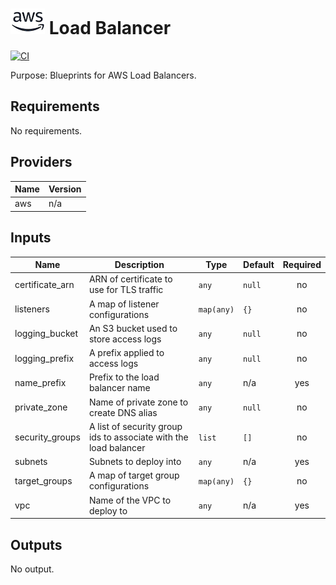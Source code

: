 # ![AWS](aws-logo.png) Load Balancer

[![CI](https://github.com/figurate/terraform-aws-load-balancer/actions/workflows/main.yml/badge.svg)](https://github.com/figurate/terraform-aws-load-balancer/actions/workflows/main.yml)

Purpose: Blueprints for AWS Load Balancers.

## Requirements

No requirements.

## Providers

| Name | Version |
|------|---------|
| aws | n/a |

## Inputs

| Name | Description | Type | Default | Required |
|------|-------------|------|---------|:--------:|
| certificate\_arn | ARN of certificate to use for TLS traffic | `any` | `null` | no |
| listeners | A map of listener configurations | `map(any)` | `{}` | no |
| logging\_bucket | An S3 bucket used to store access logs | `any` | `null` | no |
| logging\_prefix | A prefix applied to access logs | `any` | `null` | no |
| name\_prefix | Prefix to the load balancer name | `any` | n/a | yes |
| private\_zone | Name of private zone to create DNS alias | `any` | `null` | no |
| security\_groups | A list of security group ids to associate with the load balancer | `list` | `[]` | no |
| subnets | Subnets to deploy into | `any` | n/a | yes |
| target\_groups | A map of target group configurations | `map(any)` | `{}` | no |
| vpc | Name of the VPC to deploy to | `any` | n/a | yes |

## Outputs

No output.


